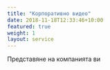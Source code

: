```yaml
---
title: "Корпоративно видео"
date: 2018-11-18T12:33:46+10:00
featured: true
weight: 1
layout: service
---
```


Представяне на компанията ви